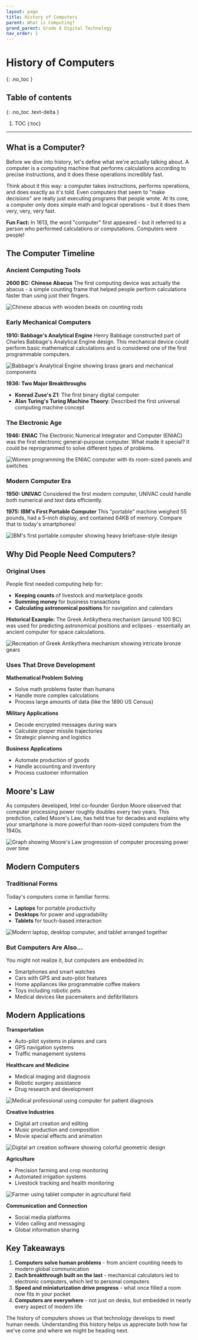 ```yaml
---
layout: page
title: History of Computers
parent: What is Computing?
grand_parent: Grade 8 Digital Technology
nav_order: 1
---
```


# History of Computers
{: .no_toc }

## Table of contents
{: .no_toc .text-delta }

1. TOC
{:toc}

---

## What is a Computer?

Before we dive into history, let's define what we're actually talking about. A computer is a computing machine that performs calculations according to precise instructions, and it does these operations incredibly fast.

Think about it this way: a computer takes instructions, performs operations, and does exactly as it's told. Even computers that seem to "make decisions" are really just executing programs that people wrote. At its core, a computer only does simple math and logical operations - but it does them very, very, very fast.

**Fun Fact:** In 1613, the word "computer" first appeared - but it referred to a person who performed calculations or computations. Computers were people!

## The Computer Timeline

### Ancient Computing Tools

**2600 BC: Chinese Abacus**
The first computing device was actually the abacus - a simple counting frame that helped people perform calculations faster than using just their fingers.

![Chinese abacus with wooden beads on counting rods](./images/chinese-abacus.jpg)

### Early Mechanical Computers

**1910: Babbage's Analytical Engine**
Henry Babbage constructed part of Charles Babbage's Analytical Engine design. This mechanical device could perform basic mathematical calculations and is considered one of the first programmable computers.

![Babbage's Analytical Engine showing brass gears and mechanical components](./images/babbage-analytical-engine.jpg)

**1936: Two Major Breakthroughs**
- **Konrad Zuse's Z1**: The first binary digital computer
- **Alan Turing's Turing Machine Theory**: Described the first universal computing machine concept

### The Electronic Age

**1946: ENIAC**
The Electronic Numerical Integrator and Computer (ENIAC) was the first electronic general-purpose computer. What made it special? It could be reprogrammed to solve different types of problems.

![Women programming the ENIAC computer with its room-sized panels and switches](./images/eniac-women-programming.jpg)

### Modern Computer Era

**1950: UNIVAC**
Considered the first modern computer, UNIVAC could handle both numerical and text data efficiently.

**1975: IBM's First Portable Computer**
This "portable" machine weighed 55 pounds, had a 5-inch display, and contained 64KB of memory. Compare that to today's smartphones!

![IBM's first portable computer showing heavy briefcase-style design](./images/ibm-first-portable.jpg)

## Why Did People Need Computers?

### Original Uses
People first needed computing help for:
- **Keeping counts** of livestock and marketplace goods
- **Summing money** for business transactions
- **Calculating astronomical positions** for navigation and calendars

**Historical Example:** The Greek Antikythera mechanism (around 100 BC) was used for predicting astronomical positions and eclipses - essentially an ancient computer for space calculations.

![Recreation of Greek Antikythera mechanism showing intricate bronze gears](./images/antikythera-mechanism.jpg)

### Uses That Drove Development

**Mathematical Problem Solving**
- Solve math problems faster than humans
- Handle more complex calculations
- Process large amounts of data (like the 1890 US Census)

**Military Applications**
- Decode encrypted messages during wars
- Calculate proper missile trajectories
- Strategic planning and logistics

**Business Applications**
- Automate production of goods
- Handle accounting and inventory
- Process customer information

## Moore's Law

As computers developed, Intel co-founder Gordon Moore observed that computer processing power roughly doubles every two years. This prediction, called Moore's Law, has held true for decades and explains why your smartphone is more powerful than room-sized computers from the 1940s.

![Graph showing Moore's Law progression of computer processing power over time](./images/moores-law-graph.jpg)

## Modern Computers

### Traditional Forms
Today's computers come in familiar forms:
- **Laptops** for portable productivity
- **Desktops** for power and upgradability  
- **Tablets** for touch-based interaction

![Modern laptop, desktop computer, and tablet arranged together](./images/modern-computer-types.jpg)

### But Computers Are Also...
You might not realize it, but computers are embedded in:
- Smartphones and smart watches
- Cars with GPS and auto-pilot features
- Home appliances like programmable coffee makers
- Toys including robotic pets
- Medical devices like pacemakers and defibrillators

## Modern Applications

**Transportation**
- Auto-pilot systems in planes and cars
- GPS navigation systems
- Traffic management systems

**Healthcare and Medicine**
- Medical imaging and diagnosis
- Robotic surgery assistance
- Drug research and development

![Medical professional using computer for patient diagnosis](./images/computers-in-medicine.jpg)

**Creative Industries**
- Digital art creation and editing
- Music production and composition
- Movie special effects and animation

![Digital art creation software showing colorful geometric design](./images/computer-digital-art.jpg)

**Agriculture**
- Precision farming and crop monitoring
- Automated irrigation systems
- Livestock tracking and health monitoring

![Farmer using tablet computer in agricultural field](./images/computers-in-agriculture.jpg)

**Communication and Connection**
- Social media platforms
- Video calling and messaging
- Global information sharing

## Key Takeaways

1. **Computers solve human problems** - from ancient counting needs to modern global communication
2. **Each breakthrough built on the last** - mechanical calculators led to electronic computers, which led to personal computers
3. **Speed and miniaturization drive progress** - what once filled a room now fits in your pocket
4. **Computers are everywhere** - not just on desks, but embedded in nearly every aspect of modern life

The history of computers shows us that technology develops to meet human needs. Understanding this history helps us appreciate both how far we've come and where we might be heading next.